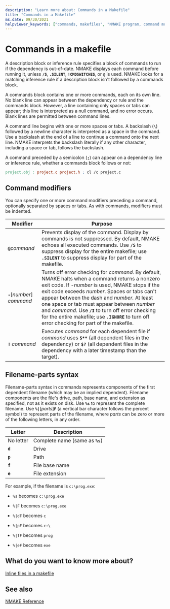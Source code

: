 ```yaml
---
description: "Learn more about: Commands in a Makefile"
title: "Commands in a Makefile"
ms.date: 09/30/2021
helpviewer_keywords: ["commands, makefiles", "NMAKE program, command modifiers", "command modifiers", "syntax, filename-parts", "filename-parts syntax in NMAKE"]
---
```

# Commands in a makefile

A description block or inference rule specifies a block of commands to run if the dependency is out-of-date. NMAKE displays each command before running it, unless **`/S`**, **`.SILENT`**, **`!CMDSWITCHES`**, or **`@`** is used. NMAKE looks for a matching inference rule if a description block isn't followed by a commands block.

A commands block contains one or more commands, each on its own line. No blank line can appear between the dependency or rule and the commands block. However, a line containing only spaces or tabs can appear; this line is interpreted as a null command, and no error occurs. Blank lines are permitted between command lines.

A command line begins with one or more spaces or tabs. A backslash (**`\`**) followed by a newline character is interpreted as a space in the command. Use a backslash at the end of a line to continue a command onto the next line. NMAKE interprets the backslash literally if any other character, including a space or tab, follows the backslash.

A command preceded by a semicolon (**`;`**) can appear on a dependency line or inference rule, whether a commands block follows or not:

```makefile
project.obj : project.c project.h ; cl /c project.c
```

## <a name="command-modifiers" /> Command modifiers

You can specify one or more command modifiers preceding a command, optionally separated by spaces or tabs. As with commands, modifiers must be indented.

| Modifier | Purpose |
|--|--|
| **`@`**_command_ | Prevents display of the command. Display by commands is not suppressed. By default, NMAKE echoes all executed commands. Use **`/S`** to suppress display for the entire makefile; use **`.SILENT`** to suppress display for part of the makefile. |
| **`-`**\[*number*] *command* | Turns off error checking for *command*. By default, NMAKE halts when a command returns a nonzero exit code. If *-number* is used, NMAKE stops if the exit code exceeds *number*. Spaces or tabs can't appear between the dash and *number.* At least one space or tab must appear between *number* and *command*. Use **`/I`** to turn off error checking for the entire makefile; use **`.IGNORE`** to turn off error checking for part of the makefile. |
| **`!`** *command* | Executes *command* for each dependent file if *command* uses **`$**`** (all dependent files in the dependency) or **`$?`** (all dependent files in the dependency with a later timestamp than the target). |

## <a name="filename-parts-syntax" /> Filename-parts syntax

Filename-parts syntax in commands represents components of the first dependent filename (which may be an implied dependent). Filename components are the file's drive, path, base name, and extension as specified, not as it exists on disk. Use **`%s`** to represent the complete filename. Use **`%|`**\[*parts*]**`F`** (a vertical bar character follows the percent symbol) to represent parts of the filename, where *parts* can be zero or more of the following letters, in any order.

| Letter | Description |
|--|--|
| No letter | Complete name (same as **`%s`**) |
| **`d`** | Drive |
| **`p`** | Path |
| **`f`** | File base name |
| **`e`** | File extension |

For example, if the filename is `c:\prog.exe`:

- `%s` becomes `c:\prog.exe`

- `%|F` becomes `c:\prog.exe`

- `%|dF` becomes `c`

- `%|pF` becomes `c:\`

- `%|fF` becomes `prog`

- `%|eF` becomes `exe`

## What do you want to know more about?

[Inline files in a makefile](inline-files-in-a-makefile.md)

## See also

[NMAKE Reference](nmake-reference.md)
